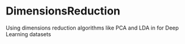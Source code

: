 # DimensionsReduction
Using dimensions reduction algorithms like PCA and LDA in for Deep Learning datasets
